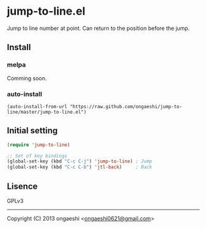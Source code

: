 jump-to-line.el
=====================

Jump to line number at point.
Can return to the position before the jump.

## Install
### melpa
Comming soon.

### auto-install
```elisp
(auto-install-from-url "https://raw.github.com/ongaeshi/jump-to-line/master/jump-to-line.el")
````

## Initial setting
```elisp:.eamcs.d/init.el
(require 'jump-to-line)

;; Set of key bindings
(global-set-key (kbd "C-c C-j") 'jump-to-line) ; Jump
(global-set-key (kbd "C-c C-b") 'jtl-back)     ; Back
```

## Lisence
GPLv3

----
Copyright (C) 2013 ongaeshi <<ongaeshi0621@gmail.com>>
